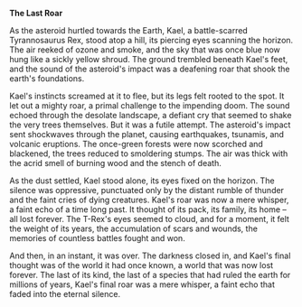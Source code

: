 **The Last Roar**

As the asteroid hurtled towards the Earth, Kael, a battle-scarred Tyrannosaurus Rex, stood atop a hill, its piercing eyes scanning the horizon. The air reeked of ozone and smoke, and the sky that was once blue now hung like a sickly yellow shroud. The ground trembled beneath Kael's feet, and the sound of the asteroid's impact was a deafening roar that shook the earth's foundations.

Kael's instincts screamed at it to flee, but its legs felt rooted to the spot. It let out a mighty roar, a primal challenge to the impending doom. The sound echoed through the desolate landscape, a defiant cry that seemed to shake the very trees themselves. But it was a futile attempt. The asteroid's impact sent shockwaves through the planet, causing earthquakes, tsunamis, and volcanic eruptions. The once-green forests were now scorched and blackened, the trees reduced to smoldering stumps. The air was thick with the acrid smell of burning wood and the stench of death.

As the dust settled, Kael stood alone, its eyes fixed on the horizon. The silence was oppressive, punctuated only by the distant rumble of thunder and the faint cries of dying creatures. Kael's roar was now a mere whisper, a faint echo of a time long past. It thought of its pack, its family, its home – all lost forever. The T-Rex's eyes seemed to cloud, and for a moment, it felt the weight of its years, the accumulation of scars and wounds, the memories of countless battles fought and won.

And then, in an instant, it was over. The darkness closed in, and Kael's final thought was of the world it had once known, a world that was now lost forever. The last of its kind, the last of a species that had ruled the earth for millions of years, Kael's final roar was a mere whisper, a faint echo that faded into the eternal silence.